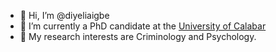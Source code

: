 - 👋 Hi, I’m @diyeliaigbe
- 🌱 I’m currently a PhD candidate at the [University of Calabar](https://www.unical.edu.ng/)
- 👀 My research interests are Criminology and Psychology.

<!---
diyeliaigbe/diyeliaigbe is a ✨ special ✨ repository because its `README.md` (this file) appears on your GitHub profile.
You can click the Preview link to take a look at your changes.
--->
